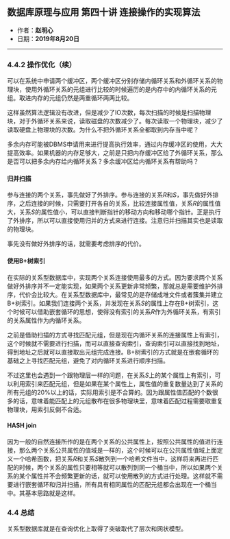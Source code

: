## 数据库原理与应用 第四十讲 连接操作的实现算法

- 作者：**赵明心**
- 日期：**2019年8月20日**

---

### **4.4.2 操作优化（续）**

可以在系统中申请两个缓冲区，两个缓冲区分别存储内循环关系和外循环关系的物理块，使用外循环关系的元组进行比较的时候遍历的是内存中的内循环关系的元组。取进内存的元组仍然是两重循环两两比较。

这样虽然算法逻辑没有改进，但是减少了IO次数，每次扫描的时候是扫描物理块，对于外循环关系来说，读取磁盘的次数减少了。每次读取一个物理块，减少了读取硬盘上物理块的次数。为什么不把外循环关系全都取到内存当中呢？

多余内存可能被DBMS申请用来进行提高执行效率，通过内存缓冲区的使用，大大提高效率。如果机器的内存足够大，之前是只把内存缓冲区给了外循环关系，那么是否可以把多余内存给内循环关系？多余缓冲区给内循环关系有帮助吗？

#### **归并扫描**

参与连接的两个关系，事先做好了外排序。参与连接的关系$R$和$S$，事先做好外排序，之后连接的时候，只需要打开各自的关系，比较连接属性值，关系$R$的属性值大，关系$S$的属性值小，可以直接判断指针的移动方向和移动哪个指针。正是执行了外排序，所以可以直接使用归并的方式来进行连接。注意归并扫描其实也是读取的物理块。

事先没有做好外排序的话，就需要考虑排序的代价。

#### **使用B+树索引**

在实际的关系型数据库中，实现两个关系连接使用最多的方式。因为要求两个关系做好外排序并不一定能实现，如果两个关系更新非常频繁，那就总是需要维护外排序，代价会比较大。在关系型数据库中，最常见的是存储成堆文件或者簇集并建立B+树索引。如果我们连接两个关系，并发现在关系$S$的属性上存在B+树索引，这个时候可以借助嵌套循环的思想，使得没有索引的关系$R$作为外循环关系，有索引的关系属性作为内循环关系。

之前是借助扫描的方式寻找匹配元组，但是现在内循环关系的连接属性上有索引，这个时候就不需要进行扫描，而可以直接查询索引，查询索引可以直接找到地址，得到地址之后就可以直接取出元组完成连接。B+树索引的方式就是在嵌套循环的基础之上寻找匹配元组，避免了对内循环关系进行顺序扫描。

不过这里也会遇到一个跟物理层一样的问题，在关系$S$上的某个属性上有索引，可以利用索引来匹配元组，但是如果在某个属性上，属性值的重复数量达到了关系的所有元组的20%以上的话，实际用索引是不合算的。因为跟属性值匹配的个数很多的话，意味着能匹配上的元组散布在很多物理块里，意味着匹配过程需要取重复物理块，用索引反倒不合适。

#### **HASH join**

因为一般的自然连接所作的是在两个关系的公共属性上，按照公共属性的值进行连接，那么两个关系公共属性的值域是一样的，这个时候可以在公共属性值域上面定义一个哈希函数，把关系$R$和关系$S$散列到一个哈希文件当中，这样将来再进行匹配的时候，两个关系的属性只要相等就可以散列到同一个桶当中，所以如果两个关系的某个属性并不会频繁更新的话，就可以使用散列的方式进行处理。这样就不需要进行嵌套循环和归并扫描，所有具有相同属性的匹配元组都会出现在一个桶当中。其基本思路就是这样。

### 4.4 总结

关系型数据库就是在查询优化上取得了突破取代了层次和网状模型。